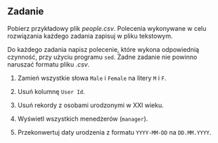 ## Zadanie

Pobierz przykładowy plik *people.csv*. Polecenia wykonywane w celu rozwiązania
każdego zadania zapisuj w pliku tekstowym.

Do każdego zadania napisz polecenie, które wykona odpowiednią czynność, przy
użyciu programu `sed`. Żadne zadanie nie powinno naruszać formatu pliku *.csv*.

1. Zamień wszystkie słowa `Male` i `Female` na litery `M` i `F`.

2. Usuń kolumnę `User Id`.

3. Usuń rekordy z osobami urodzonymi w XXI wieku.

4. Wyświetl wszystkich menedżerów (`manager`).

5. Przekonwertuj daty urodzenia z formatu `YYYY-MM-DD` na `DD.MM.YYYY`.
